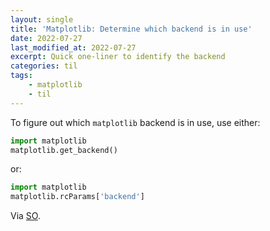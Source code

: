 ```yaml
---
layout: single
title: 'Matplotlib: Determine which backend is in use'
date: 2022-07-27
last_modified_at: 2022-07-27
excerpt: Quick one-liner to identify the backend
categories: til
tags:
    - matplotlib
    - til
---
```


To figure out which `matplotlib` backend is in use, use either:

```python
import matplotlib
matplotlib.get_backend()
```

or:

```python
import matplotlib
matplotlib.rcParams['backend']
```

Via [SO](https://web.archive.org/web/20220228120340/https://stackoverflow.com/questions/3580027/how-do-you-determine-which-backend-is-being-used-by-matplotlib).
